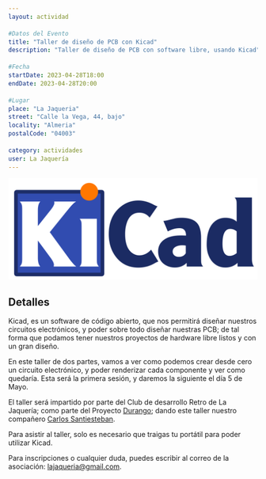 ```yaml
---
layout: actividad

#Datos del Evento
title: "Taller de diseño de PCB con Kicad"
description: "Taller de diseño de PCB con software libre, usando Kicad"

#Fecha
startDate: 2023-04-28T18:00
endDate: 2023-04-28T20:00

#Lugar
place: "La Jaqueria"
street: "Calle la Vega, 44, bajo"
locality: "Almeria"
postalCode: "04003"

category: actividades
user: La Jaquería
---
```


![logo](/recursos/kicadlogo.png)

## Detalles

Kicad, es un software de código abierto, que nos permitirá diseñar nuestros circuitos electrónicos, y poder sobre todo diseñar nuestras PCB; de tal forma que podamos tener nuestros proyectos de hardware libre listos y con un gran diseño.

En este taller de dos partes, vamos a ver como podemos crear desde cero un circuito electrónico, y poder renderizar cada componente y ver como quedaría. Esta será la primera sesión, y daremos la siguiente el día 5 de Mayo.

El taller será impartido por parte del Club de desarrollo Retro de La Jaquería; como parte del Proyecto [Durango](https://durangoretro.com); dando este taller nuestro compañero [Carlos Santiesteban](https:/twitter.com/zuiko21).

Para asistir al taller, solo es necesario que traigas tu portátil para poder utilizar Kicad.

Para inscripciones o cualquier duda, puedes escribir al correo de la asociación: lajaqueria@gmail.com.
